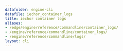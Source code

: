 ```yaml
---
datafolder: engine-cli
datafile: iechor_container_logs
title: iechor container logs
aliases:
- /edge/engine/reference/commandline/container_logs/
- /engine/reference/commandline/container_logs/
- /engine/reference/commandline/logs/
layout: cli
---
```


<!--
This page is automatically generated from iEchor's source code. If you want to
suggest a change to the text that appears here, open a ticket or pull request
in the source repository on GitHub:

https://github.com/iechor/cli
-->

